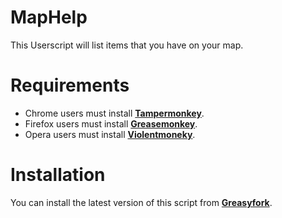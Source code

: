 # MapHelp
This Userscript will list items that you have on your map.

# Requirements
* Chrome users must install [**Tampermonkey**](https://chrome.google.com/webstore/detail/tampermonkey/dhdgffkkebhmkfjojejmpbldmpobfkfo?hl=en).
* Firefox users must install [**Greasemonkey**](https://addons.mozilla.org/en-US/firefox/addon/greasemonkey/).
* Opera users must install [**Violentmoneky**](https://addons.opera.com/en/extensions/details/violent-monkey/?display=en).

# Installation
You can install the latest version of this script from [**Greasyfork**](https://greasyfork.org/en/scripts/19721-maphelp).